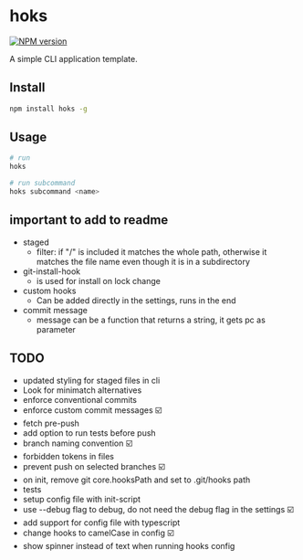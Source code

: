 # hoks

[![NPM version](https://img.shields.io/npm/v/hoks?color=%23c53635&label=%20)](https://www.npmjs.com/package/hoks)

A simple CLI application template.

## Install

```bash
npm install hoks -g
```

## Usage

```bash
# run
hoks

# run subcommand
hoks subcommand <name>
```

## important to add to readme

- staged
  - filter: if "/" is included it matches the whole path, otherwise it matches the file name even though it is in a subdirectory
- git-install-hook
  - is used for install on lock change
- custom hooks
  - Can be added directly in the settings, runs in the end
- commit message
  - message can be a function that returns a string, it gets pc as parameter

## TODO

- updated styling for staged files in cli
- Look for minimatch alternatives
- enforce conventional commits
- enforce custom commit messages  ☑️
- fetch pre-push
- add option to run tests before push
- branch naming convention ☑️
- forbidden tokens in files
- prevent push on selected branches ☑️
- on init, remove git core.hooksPath and set to .git/hooks path
- tests
- setup config file with init-script
- use --debug flag to debug, do not need the debug flag in the settings ☑️
- add support for config file with typescript
- change hooks to camelCase in config ☑️
- show spinner instead of text when running hooks config
